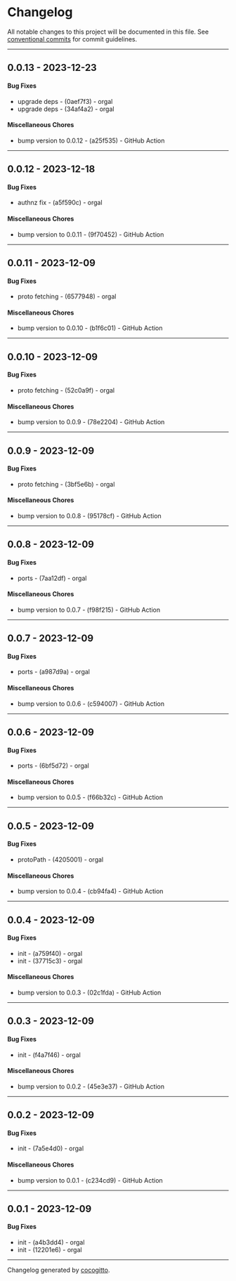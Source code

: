 # Changelog
All notable changes to this project will be documented in this file. See [conventional commits](https://www.conventionalcommits.org/) for commit guidelines.

- - -
## 0.0.13 - 2023-12-23
#### Bug Fixes
- upgrade deps - (0aef7f3) - orgal
- upgrade deps - (34af4a2) - orgal
#### Miscellaneous Chores
- bump version to 0.0.12 - (a25f535) - GitHub Action
- - -

## 0.0.12 - 2023-12-18
#### Bug Fixes
- authnz fix - (a5f590c) - orgal
#### Miscellaneous Chores
- bump version to 0.0.11 - (9f70452) - GitHub Action
- - -

## 0.0.11 - 2023-12-09
#### Bug Fixes
- proto fetching - (6577948) - orgal
#### Miscellaneous Chores
- bump version to 0.0.10 - (b1f6c01) - GitHub Action
- - -

## 0.0.10 - 2023-12-09
#### Bug Fixes
- proto fetching - (52c0a9f) - orgal
#### Miscellaneous Chores
- bump version to 0.0.9 - (78e2204) - GitHub Action
- - -

## 0.0.9 - 2023-12-09
#### Bug Fixes
- proto fetching - (3bf5e6b) - orgal
#### Miscellaneous Chores
- bump version to 0.0.8 - (95178cf) - GitHub Action
- - -

## 0.0.8 - 2023-12-09
#### Bug Fixes
- ports - (7aa12df) - orgal
#### Miscellaneous Chores
- bump version to 0.0.7 - (f98f215) - GitHub Action
- - -

## 0.0.7 - 2023-12-09
#### Bug Fixes
- ports - (a987d9a) - orgal
#### Miscellaneous Chores
- bump version to 0.0.6 - (c594007) - GitHub Action
- - -

## 0.0.6 - 2023-12-09
#### Bug Fixes
- ports - (6bf5d72) - orgal
#### Miscellaneous Chores
- bump version to 0.0.5 - (f66b32c) - GitHub Action
- - -

## 0.0.5 - 2023-12-09
#### Bug Fixes
- protoPath - (4205001) - orgal
#### Miscellaneous Chores
- bump version to 0.0.4 - (cb94fa4) - GitHub Action
- - -

## 0.0.4 - 2023-12-09
#### Bug Fixes
- init - (a759f40) - orgal
- init - (37715c3) - orgal
#### Miscellaneous Chores
- bump version to 0.0.3 - (02c1fda) - GitHub Action
- - -

## 0.0.3 - 2023-12-09
#### Bug Fixes
- init - (f4a7f46) - orgal
#### Miscellaneous Chores
- bump version to 0.0.2 - (45e3e37) - GitHub Action
- - -

## 0.0.2 - 2023-12-09
#### Bug Fixes
- init - (7a5e4d0) - orgal
#### Miscellaneous Chores
- bump version to 0.0.1 - (c234cd9) - GitHub Action
- - -

## 0.0.1 - 2023-12-09
#### Bug Fixes
- init - (a4b3dd4) - orgal
- init - (12201e6) - orgal
- - -

Changelog generated by [cocogitto](https://github.com/cocogitto/cocogitto).